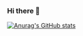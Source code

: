 ### Hi there 👋
[![Anurag's GitHub stats](https://github-readme-stats.vercel.app/api?username=Fernandez-E)](https://github.com/Fernandez-E/github-readme-stats)
